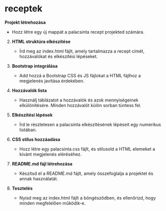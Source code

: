 # receptek

**Projekt létrehozása**
   - Hozz létre egy új mappát a palacsinta recept projekted számára.

2. **HTML struktúra elkészítése**
   - Írd meg az index.html fájlt, amely tartalmazza a recept címét, hozzávalókat és elkészítési lépéseket.

3. **Bootstrap integrálása**
   - Add hozzá a Bootstrap CSS és JS fájlokat a HTML fájlhoz a megjelenés javítása érdekében.

4. **Hozzávalók lista**
   - Használj táblázatot a hozzávalók és azok mennyiségeinek elkülönítésére. Minden hozzávalót külön sorban tüntess fel.

5. **Elkészítési lépések**
   - Írd le részletesen a palacsinta elkészítésének lépéseit egy numerikus listában.

6. **CSS stílus hozzáadása**
   - Hozz létre egy palacsinta.css fájlt, és stílusold a HTML elemeket a kívánt megjelenés eléréséhez.

7. **README.md fájl létrehozása**
   - Készítsd el a README.md fájlt, amely összefoglalja a projektet és annak használatát.

8. **Tesztelés**
   - Nyisd meg az index.html fájlt a böngésződben, és ellenőrizd, hogy minden megfelelően működik-e.
